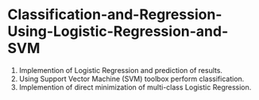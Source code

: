 # Classification-and-Regression-Using-Logistic-Regression-and-SVM

1) Implemention of Logistic Regression and prediction of results.
2) Using Support Vector Machine (SVM) toolbox perform classification.
3) Implemention of direct minimization of multi-class Logistic Regression.
